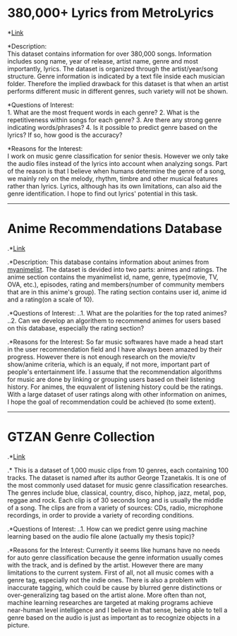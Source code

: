# 380,000+ Lyrics from MetroLyrics

*[Link](https://www.kaggle.com/gyani95/380000-lyrics-from-metrolyrics)

*Description:  
This dataset contains information for over 380,000 songs. Information includes song name, year of release, artist name, genre and most importantly, lyrics. The dataset is organized through the  artist/year/song structure. Genre information is indicated by a text file inside each musician folder. Therefore the implied drawback for this dataset is that when an artist performs different music in different genres, such variety will not be shown. 

*Questions of Interest:  
	1. What are the most frequent words in each genre?
	2. What is the repetitiveness within songs for each genre? 
	3. Are there any strong genre indicating words/phrases?
	4. Is it possible to predict genre based on the lyrics? If so, how good is the accuracy?

*Reasons for the Interest:  
I work on music genre classification for senior thesis. However we only take the audio files instead of the lyrics into account when analyzing songs. Part of the reason is that I believe when humans determine the genre of a song, we mainly rely on the melody, rhythm, timbre and other musical features rather than lyrics. Lyrics, although has its own limitations, can also aid the genre identification. I hope to find out lyrics' potential in this task.

---

# Anime Recommendations Database

.*[Link](https://www.kaggle.com/CooperUnion/anime-recommendations-database)

.*Description:
This database contains information about animes from [myanimelist](myanimelist.net). The dataset is devided into two parts: animes and ratings. The anime section contains the myanimelist id, name, genre, type(movie, TV, OVA, etc.), episodes, rating and members(number of community members that are in this anime's group). The rating section contains user id, anime id and a rating(on a scale of 10).

.*Questions of Interest:
..1. What are the polarities for the top rated animes?
..2. Can we develop an algorithem to recommend animes for users based on this database, especially the rating section?

.*Reasons for the Interest:
So far music softwares have made a head start in the user recommendation field and I have always been amazed by their progress. However there is not enough research on the movie/tv show/anime criteria, which is an equaly, if not more, important part of people's entertainment life. I assume that the recommendation algorithms for music are done by linking or grouping users based on their listening history. For animes, the equvalent of listening history could be the ratings. With a large dataset of user ratings along with other information on animes, I hope the goal of recommendation could be achieved (to some extent). 

---

# GTZAN Genre Collection

.*[Link](http://marsyasweb.appspot.com/download/data_sets/)

.* This is a dataset of 1,000 music clips from 10 genres, each containing 100 tracks. The dataset is named after its author George Tzanetakis. It is one of the most commonly used dataset for music genre classification researches. The genres include blue, classical, country, disco, hiphop, jazz, metal, pop, reggae and rock. Each clip is of 30 seconds long and is usually the middle of a song. The clips are from a variety of sources: CDs, radio, microphone recordings, in order to provide a variety of recording conditions.

.*Questions of Interest: 
..1. How can we predict genre using machine learning based on the audio file alone (actually my thesis topic)? 

.*Reasons for the Interest:
Currently it seems like humans have no needs for auto genre classification because the genre information usually comes with the track, and is defined by the artist. However there are many limitations to the current system. First of all, not all music comes with a genre tag, especially not the indie ones. There is also a problem with inaccurate tagging, which could be cause by blurred genre distinctions or over-generalizing tag based on the artist alone. More often than not, machine learning researches are targeted at making programs achieve near-human level intelligence and I believe in that sense, being able to tell a genre based on the audio is just as important as to recognize objects in a picture. 